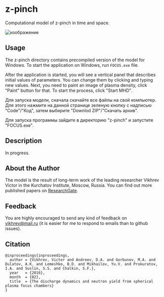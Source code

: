 # z-pinch
Computational model of z-pinch in time and space.

![изображение](https://user-images.githubusercontent.com/83656129/117030916-c3b9a800-ad08-11eb-98da-8d7b5901ae79.png)

## Usage

The z-pinch directory contains precompiled version of the model for Windows.
To start the application on Windows, run `FOCUS.exe` file.

After the application is started, you will see a vertical panel that describes initial values of parameters.
You can change them by clicking and typing new values.
Next, you need to paint an image of plasma density, click "Paint" button for that.
To start the process, click "Start MHD".

Для запуска модели, сначала скачайте все файлы на свой компьютер. Для этого нажмите на данной странице зеленую кнопку
с надписью "Code"/"Код", затем выбирите "Downlod ZIP"/"Скачать архив".

Для запуска программы зайдите в директорию "z-pinch" и запустите "FOCUS.exe".

## Description

In progress.

## About the Author
The model is the result of long-term work of the leading researcher Vikhrev Victor in the Kurchatov Institute, Moscow, Russia.
You can find out more published papers on [ResearchGate](https://www.researchgate.net/profile/Victor-Vikhrev-2).

## Feedback
You are highly encouraged to send any kind of feedback on vikhrev@mail.ru (it is easier for me to respond to emails than to github issues).

## Citation
```
@inproceedings{inproceedings,
  author = {Vikhrev, Victor and Andreev, D.A. and Gorbunov, M.A. and Dulatov, A.K. and Lemeshko, B.D. and Mikhailov, Yu.V. and Prokuratov, I.A. and Suslin, S.S. and Chalkin, S.F.},
  year   = {2016},
  month  = {02},
  title  = {The discharge dynamics and neutron yield from spherical plasma focus chambers}
}
```
